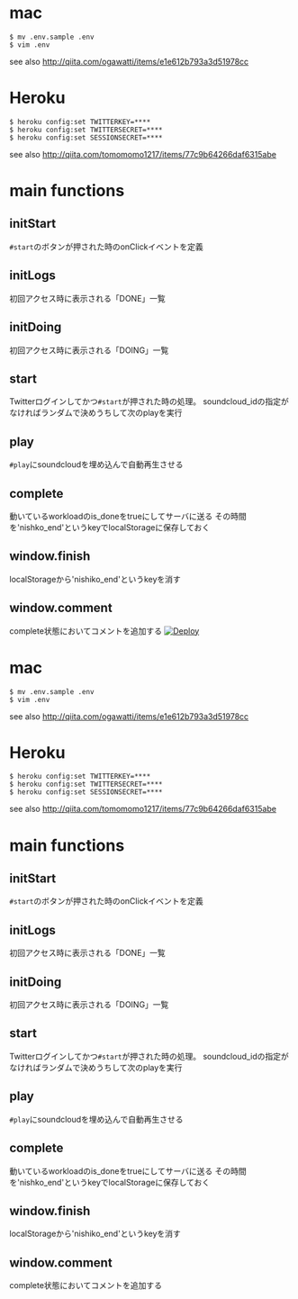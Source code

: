 # mac

```
$ mv .env.sample .env
$ vim .env
```
see also http://qiita.com/ogawatti/items/e1e612b793a3d51978cc

# Heroku

```
$ heroku config:set TWITTERKEY=****
$ heroku config:set TWITTERSECRET=****
$ heroku config:set SESSIONSECRET=****
```
see also http://qiita.com/tomomomo1217/items/77c9b64266daf6315abe

# main functions

## initStart
`#start`のボタンが押された時のonClickイベントを定義

## initLogs
初回アクセス時に表示される「DONE」一覧

## initDoing
初回アクセス時に表示される「DOING」一覧

## start
Twitterログインしてかつ`#start`が押された時の処理。
soundcloud_idの指定がなければランダムで決めうちして次のplayを実行

## play
`#play`にsoundcloudを埋め込んで自動再生させる

## complete
動いているworkloadのis_doneをtrueにしてサーバに送る
その時間を'nishko_end'というkeyでlocalStorageに保存しておく

## window.finish
localStorageから'nishiko_end'というkeyを消す

## window.comment
complete状態においてコメントを追加する
[![Deploy](https://www.herokucdn.com/deploy/button.png)](https://heroku.com/deploy?template=https://github.com/pandeiro245/245cloud)

# mac

```
$ mv .env.sample .env
$ vim .env
```
see also http://qiita.com/ogawatti/items/e1e612b793a3d51978cc

# Heroku

```
$ heroku config:set TWITTERKEY=****
$ heroku config:set TWITTERSECRET=****
$ heroku config:set SESSIONSECRET=****
```
see also http://qiita.com/tomomomo1217/items/77c9b64266daf6315abe

# main functions

## initStart
`#start`のボタンが押された時のonClickイベントを定義

## initLogs
初回アクセス時に表示される「DONE」一覧

## initDoing
初回アクセス時に表示される「DOING」一覧

## start
Twitterログインしてかつ`#start`が押された時の処理。
soundcloud_idの指定がなければランダムで決めうちして次のplayを実行

## play
`#play`にsoundcloudを埋め込んで自動再生させる

## complete
動いているworkloadのis_doneをtrueにしてサーバに送る
その時間を'nishko_end'というkeyでlocalStorageに保存しておく

## window.finish
localStorageから'nishiko_end'というkeyを消す

## window.comment
complete状態においてコメントを追加する
